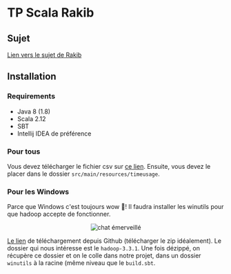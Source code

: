 # TP Scala Rakib

## Sujet
[Lien vers le sujet de Rakib](https://hackmd.io/@NoobZik/HkoGsdvWR#)

## Installation
### Requirements
- Java 8 (1.8)
- Scala 2.12
- SBT
- Intellij IDEA de préférence


### Pour tous
Vous devez télécharger le fichier csv sur [ce lien](https://moocs.scala-lang.org/~dockermoocs/bigdata/atussum.csv).
Ensuite, vous devez le placer dans le dossier `src/main/resources/timeusage`.

### Pour les Windows
Parce que Windows c'est toujours wow 🥰! Il faudra installer les winutils pour que hadoop accepte de fonctionner.
<p align="center">
	<img src="https://media1.tenor.com/m/i1rsgMyOFgcAAAAd/cat-cat-love.gif" alt="chat émerveillé">
</p>

[Le lien](https://github.com/robguilarr/spark-winutils-3.3.1) de téléchargement depuis Github (télécharger le zip idéalement). Le dossier qui nous intéresse est le `hadoop-3.3.1`. Une fois dézippé, on récupère ce dossier et on le colle dans notre projet, dans un dossier `winutils` à la racine (même niveau que le `build.sbt`.
